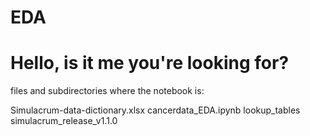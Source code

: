 # EDA
# Hello, is it me you're looking for?


files and subdirectories where the notebook is:

Simulacrum-data-dictionary.xlsx
cancerdata_EDA.ipynb
lookup_tables
simulacrum_release_v1.1.0